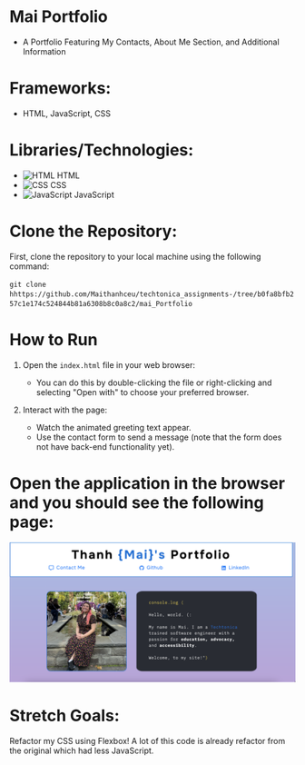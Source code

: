 # Mai Portfolio

- A Portfolio Featuring My Contacts, About Me Section, and Additional Information

# Frameworks: 
- HTML, JavaScript, CSS

# Libraries/Technologies: 
- ![HTML](https://www.svgrepo.com/svg/194966/html5.svg) HTML
- ![CSS](https://www.svgrepo.com/svg/194974/css3.svg) CSS
- ![JavaScript](https://www.svgrepo.com/svg/349381/javascript.svg) JavaScript

# Clone the Repository: 
First, clone the repository to your local machine using the following command: 

`git clone hhttps://github.com/Maithanhceu/techtonica_assignments-/tree/b0fa8bfb257c1e174c524844b81a6308b8c0a8c2/mai_Portfolio`

# How to Run
1. Open the `index.html` file in your web browser:
   - You can do this by double-clicking the file or right-clicking and selecting "Open with" to choose your preferred browser.

2. Interact with the page:
   - Watch the animated greeting text appear.
   - Use the contact form to send a message (note that the form does not have back-end functionality yet).

# Open the application in the browser and you should see the following  page: 
![Photo of Mai Portfolio](./Photo/Mai_Portfolio.png)

# Stretch Goals: 
Refactor my CSS using Flexbox! A lot of this code is already refactor from the original which had less JavaScript. 